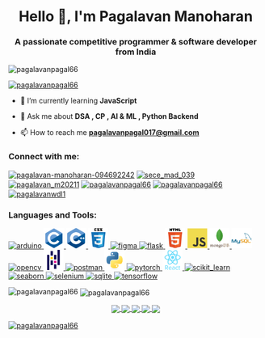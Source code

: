 <h1 align="center">Hello 👋, I'm Pagalavan Manoharan</h1>
<h3 align="center">A passionate competitive programmer & software developer from India</h3>

<p align="left"> <img src="https://komarev.com/ghpvc/?username=pagalavanpagal66&label=Profile%20views&color=0e75b6&style=flat" alt="pagalavanpagal66" /> </p>

<p align="left"> <a href="https://github.com/ryo-ma/github-profile-trophy"><img src="https://github-profile-trophy.vercel.app/?username=pagalavanpagal66&theme=dracula" alt="pagalavanpagal66" /></a> </p>

- 🌱 I’m currently learning **JavaScript**

- 💬 Ask me about **DSA , CP , AI & ML , Python Backend**

- 📫 How to reach me **pagalavanpagal017@gmail.com**

<h3 align="left">Connect with me:</h3>
<p align="left">
<a href="https://linkedin.com/in/pagalavan-manoharan-094692242" target="blank"><img align="center" src="https://raw.githubusercontent.com/rahuldkjain/github-profile-readme-generator/master/src/images/icons/Social/linked-in-alt.svg" alt="pagalavan-manoharan-094692242" height="30" width="40" /></a>
<a href="https://www.codechef.com/users/sece_mad_039" target="blank"><img align="center" src="https://cdn.jsdelivr.net/npm/simple-icons@3.1.0/icons/codechef.svg" alt="sece_mad_039" height="30" width="40" /></a>
<a href="https://www.hackerrank.com/pagalavan_m20211" target="blank"><img align="center" src="https://raw.githubusercontent.com/rahuldkjain/github-profile-readme-generator/master/src/images/icons/Social/hackerrank.svg" alt="pagalavan_m20211" height="30" width="40" /></a>
<a href="https://codeforces.com/profile/pagalavanpagal66" target="blank"><img align="center" src="https://raw.githubusercontent.com/rahuldkjain/github-profile-readme-generator/master/src/images/icons/Social/codeforces.svg" alt="pagalavanpagal66" height="30" width="40" /></a>
<a href="https://www.leetcode.com/pagalavanpagal66" target="blank"><img align="center" src="https://raw.githubusercontent.com/rahuldkjain/github-profile-readme-generator/master/src/images/icons/Social/leet-code.svg" alt="pagalavanpagal66" height="30" width="40" /></a>
<a href="https://auth.geeksforgeeks.org/user/pagalavanwdl1" target="blank"><img align="center" src="https://raw.githubusercontent.com/rahuldkjain/github-profile-readme-generator/master/src/images/icons/Social/geeks-for-geeks.svg" alt="pagalavanwdl1" height="30" width="40" /></a>
</p>

<h3 align="left">Languages and Tools:</h3>
<p align="left"> <a href="https://www.arduino.cc/" target="_blank" rel="noreferrer"> <img src="https://cdn.worldvectorlogo.com/logos/arduino-1.svg" alt="arduino" width="40" height="40"/> </a> <a href="https://www.cprogramming.com/" target="_blank" rel="noreferrer"> <img src="https://raw.githubusercontent.com/devicons/devicon/master/icons/c/c-original.svg" alt="c" width="40" height="40"/> </a> <a href="https://www.w3schools.com/cpp/" target="_blank" rel="noreferrer"> <img src="https://raw.githubusercontent.com/devicons/devicon/master/icons/cplusplus/cplusplus-original.svg" alt="cplusplus" width="40" height="40"/> </a> <a href="https://www.w3schools.com/css/" target="_blank" rel="noreferrer"> <img src="https://raw.githubusercontent.com/devicons/devicon/master/icons/css3/css3-original-wordmark.svg" alt="css3" width="40" height="40"/> </a> <a href="https://www.figma.com/" target="_blank" rel="noreferrer"> <img src="https://www.vectorlogo.zone/logos/figma/figma-icon.svg" alt="figma" width="40" height="40"/> </a> <a href="https://flask.palletsprojects.com/" target="_blank" rel="noreferrer"> <img src="https://www.vectorlogo.zone/logos/pocoo_flask/pocoo_flask-icon.svg" alt="flask" width="40" height="40"/> </a> <a href="https://www.w3.org/html/" target="_blank" rel="noreferrer"> <img src="https://raw.githubusercontent.com/devicons/devicon/master/icons/html5/html5-original-wordmark.svg" alt="html5" width="40" height="40"/> </a> <a href="https://developer.mozilla.org/en-US/docs/Web/JavaScript" target="_blank" rel="noreferrer"> <img src="https://raw.githubusercontent.com/devicons/devicon/master/icons/javascript/javascript-original.svg" alt="javascript" width="40" height="40"/> </a> <a href="https://www.mongodb.com/" target="_blank" rel="noreferrer"> <img src="https://raw.githubusercontent.com/devicons/devicon/master/icons/mongodb/mongodb-original-wordmark.svg" alt="mongodb" width="40" height="40"/> </a> <a href="https://www.mysql.com/" target="_blank" rel="noreferrer"> <img src="https://raw.githubusercontent.com/devicons/devicon/master/icons/mysql/mysql-original-wordmark.svg" alt="mysql" width="40" height="40"/> </a> <a href="https://opencv.org/" target="_blank" rel="noreferrer"> <img src="https://www.vectorlogo.zone/logos/opencv/opencv-icon.svg" alt="opencv" width="40" height="40"/> </a> <a href="https://pandas.pydata.org/" target="_blank" rel="noreferrer"> <img src="https://raw.githubusercontent.com/devicons/devicon/2ae2a900d2f041da66e950e4d48052658d850630/icons/pandas/pandas-original.svg" alt="pandas" width="40" height="40"/> </a> <a href="https://postman.com" target="_blank" rel="noreferrer"> <img src="https://www.vectorlogo.zone/logos/getpostman/getpostman-icon.svg" alt="postman" width="40" height="40"/> </a> <a href="https://www.python.org" target="_blank" rel="noreferrer"> <img src="https://raw.githubusercontent.com/devicons/devicon/master/icons/python/python-original.svg" alt="python" width="40" height="40"/> </a> <a href="https://pytorch.org/" target="_blank" rel="noreferrer"> <img src="https://www.vectorlogo.zone/logos/pytorch/pytorch-icon.svg" alt="pytorch" width="40" height="40"/> </a> <a href="https://reactjs.org/" target="_blank" rel="noreferrer"> <img src="https://raw.githubusercontent.com/devicons/devicon/master/icons/react/react-original-wordmark.svg" alt="react" width="40" height="40"/> </a> <a href="https://scikit-learn.org/" target="_blank" rel="noreferrer"> <img src="https://upload.wikimedia.org/wikipedia/commons/0/05/Scikit_learn_logo_small.svg" alt="scikit_learn" width="40" height="40"/> </a> <a href="https://seaborn.pydata.org/" target="_blank" rel="noreferrer"> <img src="https://seaborn.pydata.org/_images/logo-mark-lightbg.svg" alt="seaborn" width="40" height="40"/> </a> <a href="https://www.selenium.dev" target="_blank" rel="noreferrer"> <img src="https://raw.githubusercontent.com/detain/svg-logos/780f25886640cef088af994181646db2f6b1a3f8/svg/selenium-logo.svg" alt="selenium" width="40" height="40"/> </a> <a href="https://www.sqlite.org/" target="_blank" rel="noreferrer"> <img src="https://www.vectorlogo.zone/logos/sqlite/sqlite-icon.svg" alt="sqlite" width="40" height="40"/> </a> <a href="https://www.tensorflow.org" target="_blank" rel="noreferrer"> <img src="https://www.vectorlogo.zone/logos/tensorflow/tensorflow-icon.svg" alt="tensorflow" width="40" height="40"/> </a> </p>

<p><img align="left" src="https://github-readme-stats.vercel.app/api/top-langs?username=pagalavanpagal66&show_icons=true&locale=en&layout=compact" alt="pagalavanpagal66" /></p>

<p>&nbsp;<img align="center" src="https://github-readme-stats.vercel.app/api?username=pagalavanpagal66&show_icons=true&locale=en" alt="pagalavanpagal66" /></p>
<div align="center">
<a href="https://github.com/pagalavanpagal66">
<img align="center" src="http://github-profile-summary-cards.vercel.app/api/cards/stats?username=pagalavanpagal66&theme=github_dark" height="180em" />
<img align="center" src="http://github-profile-summary-cards.vercel.app/api/cards/most-commit-language?username=pagalavanpagal66&theme=github_dark" height="180em" />
<img align="center" src="http://github-profile-summary-cards.vercel.app/api/cards/repos-per-language?username=pagalavanpagal66&theme=github_dark" height="180em" />
<img align="center" src="http://github-profile-summary-cards.vercel.app/api/cards/productive-time?username=pagalavanpagal66&theme=github_dark" height="180em" />
<img align="center" src="http://github-profile-summary-cards.vercel.app/api/cards/profile-details?username=pagalavanpagal66&theme=github_dark" height="180em" />
</div>
<p><img align="center" src="https://github-readme-streak-stats.herokuapp.com/?user=pagalavanpagal66&" alt="pagalavanpagal66" /></p>
